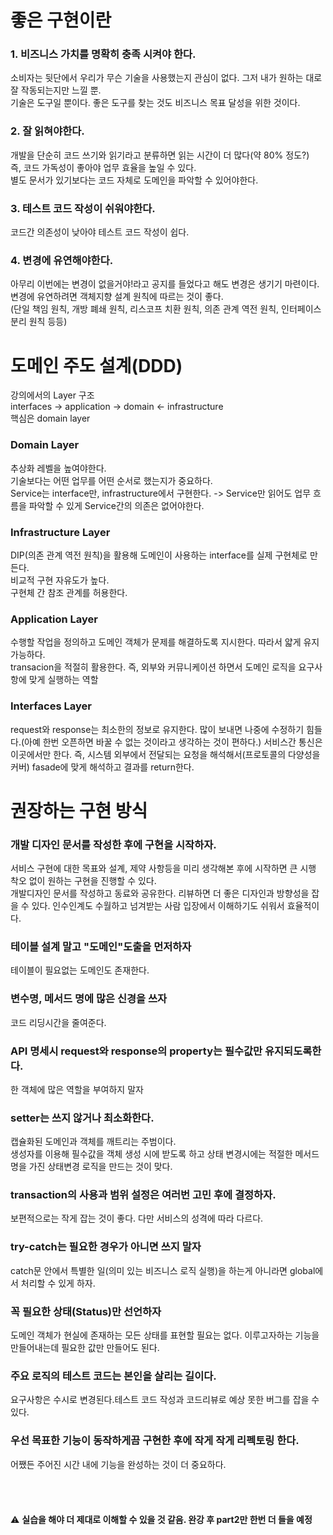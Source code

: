# 좋은 구현이란
### 1. 비즈니스 가치를 명확히 충족 시켜야 한다.
소비자는 뒷단에서 우리가 무슨 기술을 사용했는지 관심이 없다. 그저 내가 원하는 대로 잘 작동되는지만 느낄 뿐.  
기술은 도구일 뿐이다. 좋은 도구를 찾는 것도 비즈니스 목표 달성을 위한 것이다.
### 2. 잘 읽혀야한다.
개발을 단순히 코드 쓰기와 읽기라고 분류하면 읽는 시간이 더 많다(약 80% 정도?)  
즉, 코드 가독성이 좋아야 업무 효율을 높일 수 있다.  
별도 문서가 있기보다는 코드 자체로 도메인을 파악할 수 있어야한다.
### 3. 테스트 코드 작성이 쉬워야한다.
코드간 의존성이 낮아야 테스트 코드 작성이 쉽다.
### 4. 변경에 유연해야한다.
아무리 이번에는 변경이 없을거야!라고 공지를 들었다고 해도 변경은 생기기 마련이다.  
변경에 유연하려면 객체지향 설계 원칙에 따르는 것이 좋다.  
(단일 책임 원칙, 개방 폐쇄 원칙, 리스코프 치환 원칙, 의존 관계 역전 원칙, 인터페이스 분리 원칙 등등)

# 도메인 주도 설계(DDD)
강의에서의 Layer 구조  
interfaces -> application -> domain <- infrastructure   
핵심은 domain layer  
### Domain Layer
추상화 레벨을 높여야한다.  
기술보다는 어떤 업무를 어떤 순서로 했는지가 중요하다.  
Service는 interface만, infrastructure에서 구현한다. -> Service만 읽어도 업무 흐름을 파악할 수 있게
Service간의 의존은 없어야한다.
### Infrastructure Layer
DIP(의존 관계 역전 원칙)을 활용해 도메인이 사용하는 interface를 실제 구현체로 만든다.  
비교적 구현 자유도가 높다.  
구현체 간 참조 관계를 허용한다.
### Application Layer
수행할 작업을 정의하고 도메인 객체가 문제를 해결하도록 지시한다. 따라서 얇게 유지 가능하다.  
transacion을 적절히 활용한다.
즉, 외부와 커뮤니케이션 하면서 도메인 로직을 요구사항에 맞게 실행하는 역할
### Interfaces Layer
request와 response는 최소한의 정보로 유지한다. 많이 보내면 나중에 수정하기 힘들다.(아예 한번 오픈하면 바꿀 수 없는 것이라고 생각하는 것이 편하다.)
서비스간 통신은 이곳에서만 한다.
즉, 시스템 외부에서 전달되는 요청을 해석해서(프로토콜의 다양성을 커버) fasade에 맞게 해석하고 결과를 return한다.

# 권장하는 구현 방식
### 개발 디자인 문서를 작성한 후에 구현을 시작하자.
서비스 구현에 대한 목표와 설계, 제약 사항등을 미리 생각해본 후에 시작하면 큰 시행 착오 없이 원하는 구현을 진행할 수 있다.  
개발디자인 문서를 작성하고 동료와 공유한다. 리뷰하면 더 좋은 디자인과 방향성을 잡을 수 있다. 인수인계도 수월하고 넘겨받는 사람 입장에서 이해하기도 쉬워서 효율적이다.  
### 테이블 설계 말고 "도메인"도출을 먼저하자
테이블이 필요없는 도메인도 존재한다.
### 변수명, 메서드 명에 많은 신경을 쓰자
코드 리딩시간을 줄여준다.
### API 명세시 request와 response의 property는 필수값만 유지되도록한다.
한 객체에 많은 역할을 부여하지 말자
### setter는 쓰지 않거나 최소화한다.
캡슐화된 도메인과 객체를 깨트리는 주범이다.  
생성자를 이용해 필수값을 객체 생성 시에 받도록 하고 상태 변경시에는 적절한 메서드명을 가진 상태변경 로직을 만드는 것이 맞다.
### transaction의 사용과 범위 설정은 여러번 고민 후에 결정하자.
보편적으로는 작게 잡는 것이 좋다. 다만 서비스의 성격에 따라 다르다.
### try-catch는 필요한 경우가 아니면 쓰지 말자
catch문 안에서 특별한 일(의미 있는 비즈니스 로직 실행)을 하는게 아니라면 global에서 처리할 수 있게 하자.
### 꼭 필요한 상태(Status)만 선언하자
도메인 객체가 현실에 존재하는 모든 상태를 표현할 필요는 없다. 이루고자하는 기능을 만들어내는데 필요한 값만 만들어도 된다.
### 주요 로직의 테스트 코드는 본인을 살리는 길이다.
요구사항은 수시로 변경된다.테스트 코드 작성과 코드리뷰로 예상 못한 버그를 잡을 수 있다.
### 우선 목표한 기능이 동작하게끔 구현한 후에 작게 작게 리펙토링 한다.
어쨌든 주어진 시간 내에 기능을 완성하는 것이 더 중요하다.  
<br>  
<br>
  <br>
⚠️ **실습을 해야 더 제대로 이해할 수 있을 것 같음. 완강 후 part2만 한번 더 들을 예정**
